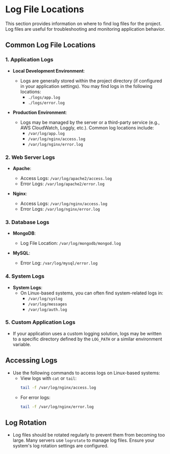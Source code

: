 # Log File Locations

This section provides information on where to find log files for the project. Log files are useful for troubleshooting and monitoring application behavior.

## Common Log File Locations

### 1. Application Logs

- **Local Development Environment**: 
    - Logs are generally stored within the project directory (if configured in your application settings). You may find logs in the following locations:
      - `./logs/app.log`
      - `./logs/error.log`

- **Production Environment**:
    - Logs may be managed by the server or a third-party service (e.g., AWS CloudWatch, Loggly, etc.). Common log locations include:
      - `/var/log/app.log`
      - `/var/log/nginx/access.log`
      - `/var/log/nginx/error.log`

### 2. Web Server Logs

- **Apache**:
    - Access Logs: `/var/log/apache2/access.log`
    - Error Logs: `/var/log/apache2/error.log`
  
- **Nginx**:
    - Access Logs: `/var/log/nginx/access.log`
    - Error Logs: `/var/log/nginx/error.log`

### 3. Database Logs

- **MongoDB**:
    - Log File Location: `/var/log/mongodb/mongod.log`
  
- **MySQL**:
    - Error Log: `/var/log/mysql/error.log`

### 4. System Logs

- **System Logs**: 
    - On Linux-based systems, you can often find system-related logs in:
      - `/var/log/syslog`
      - `/var/log/messages`
      - `/var/log/auth.log`

### 5. Custom Application Logs

- If your application uses a custom logging solution, logs may be written to a specific directory defined by the `LOG_PATH` or a similar environment variable.

## Accessing Logs

- Use the following commands to access logs on Linux-based systems:
  - View logs with `cat` or `tail`:
    ```bash
    tail -f /var/log/nginx/access.log
    ```
  - For error logs:
    ```bash
    tail -f /var/log/nginx/error.log
    ```

## Log Rotation

- Log files should be rotated regularly to prevent them from becoming too large. Many servers use `logrotate` to manage log files. Ensure your system's log rotation settings are configured.
